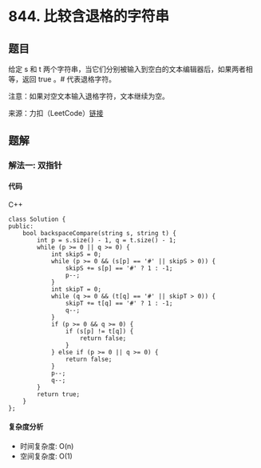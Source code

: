 # 844. 比较含退格的字符串

## 题目
给定 s 和 t 两个字符串，当它们分别被输入到空白的文本编辑器后，如果两者相等，返回 true 。# 代表退格字符。

注意：如果对空文本输入退格字符，文本继续为空。

来源：力扣（LeetCode）[链接](https://leetcode.cn/problems/backspace-string-compare)

## 题解
### 解法一: 双指针
#### 代码
C++
```
class Solution {
public:
    bool backspaceCompare(string s, string t) {
        int p = s.size() - 1, q = t.size() - 1;
        while (p >= 0 || q >= 0) {
            int skipS = 0;
            while (p >= 0 && (s[p] == '#' || skipS > 0)) {
                skipS += s[p] == '#' ? 1 : -1;
                p--;
            }
            int skipT = 0;
            while (q >= 0 && (t[q] == '#' || skipT > 0)) {
                skipT += t[q] == '#' ? 1 : -1;
                q--;
            }
            if (p >= 0 && q >= 0) {
                if (s[p] != t[q]) {
                    return false;
                }
            } else if (p >= 0 || q >= 0) {
                return false;
            }
            p--;
            q--;
        }
        return true;
    }
};
```

#### 复杂度分析
* 时间复杂度: O(n)
* 空间复杂度: O(1)